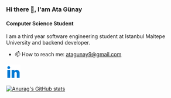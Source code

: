 ### Hi there 👋, I'am Ata Günay
#### Computer Science Student
I am a third year software engineering student at Istanbul Maltepe University and backend developer.


- 📫 How to reach me: atagunay9@gmail.com 


[<img src='https://github.com/ismailkrc57/Xamarin-app-calculator/blob/master/icons8_linkedin_2.svg' alt='linkedin' height='40'>](https://www.linkedin.com/in/atagunay/)


[![Anurag's GitHub stats](https://github-readme-stats.vercel.app/api?username=atagunay&show_icons=true&theme=dracula)](https://github.com/anuraghazra/github-readme-stats)

